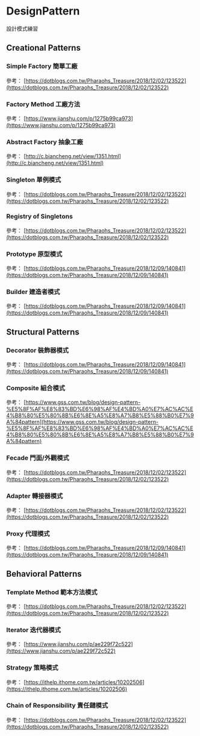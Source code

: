 # DesignPattern
設計模式練習

## Creational Patterns
### Simple Factory 簡單工廠

參考：
[https://dotblogs.com.tw/Pharaohs_Treasure/2018/12/02/123522](https://dotblogs.com.tw/Pharaohs_Treasure/2018/12/02/123522)

### Factory Method 工廠方法

參考：
[https://www.jianshu.com/p/1275b99ca973](https://www.jianshu.com/p/1275b99ca973)

### Abstract Factory 抽象工廠

參考：
[http://c.biancheng.net/view/1351.html](http://c.biancheng.net/view/1351.html)

### Singleton 單例模式

參考：
[https://dotblogs.com.tw/Pharaohs_Treasure/2018/12/02/123522](https://dotblogs.com.tw/Pharaohs_Treasure/2018/12/02/123522)

### Registry of Singletons

參考：
[https://dotblogs.com.tw/Pharaohs_Treasure/2018/12/02/123522](https://dotblogs.com.tw/Pharaohs_Treasure/2018/12/02/123522)

### Prototype 原型模式

參考：
[https://dotblogs.com.tw/Pharaohs_Treasure/2018/12/09/140841](https://dotblogs.com.tw/Pharaohs_Treasure/2018/12/09/140841)

### Builder 建造者模式

參考：
[https://dotblogs.com.tw/Pharaohs_Treasure/2018/12/09/140841](https://dotblogs.com.tw/Pharaohs_Treasure/2018/12/09/140841)


## Structural Patterns
### Decorator 裝飾器模式

參考：
[https://dotblogs.com.tw/Pharaohs_Treasure/2018/12/09/140841](https://dotblogs.com.tw/Pharaohs_Treasure/2018/12/09/140841)

### Composite 組合模式

參考：
[https://www.gss.com.tw/blog/design-pattern-%E5%8F%AF%E8%83%BD%E6%98%AF%E4%BD%A0%E7%AC%AC%E4%B8%80%E5%80%8B%E6%8E%A5%E8%A7%B8%E5%88%B0%E7%9A%84pattern](https://www.gss.com.tw/blog/design-pattern-%E5%8F%AF%E8%83%BD%E6%98%AF%E4%BD%A0%E7%AC%AC%E4%B8%80%E5%80%8B%E6%8E%A5%E8%A7%B8%E5%88%B0%E7%9A%84pattern)

### Fecade 門面/外觀模式

參考：
[https://dotblogs.com.tw/Pharaohs_Treasure/2018/12/02/123522](https://dotblogs.com.tw/Pharaohs_Treasure/2018/12/02/123522)

### Adapter 轉接器模式

參考：
[https://dotblogs.com.tw/Pharaohs_Treasure/2018/12/02/123522](https://dotblogs.com.tw/Pharaohs_Treasure/2018/12/02/123522)

### Proxy 代理模式

參考：
[https://dotblogs.com.tw/Pharaohs_Treasure/2018/12/09/140841](https://dotblogs.com.tw/Pharaohs_Treasure/2018/12/09/140841)


## Behavioral Patterns
### Template Method 範本方法模式

參考：
[https://dotblogs.com.tw/Pharaohs_Treasure/2018/12/02/123522](https://dotblogs.com.tw/Pharaohs_Treasure/2018/12/02/123522)

### Iterator 迭代器模式

參考：
[https://www.jianshu.com/p/ae229f72c522](https://www.jianshu.com/p/ae229f72c522)

### Strategy 策略模式

參考：
[https://ithelp.ithome.com.tw/articles/10202506](https://ithelp.ithome.com.tw/articles/10202506)

### Chain of Responsibility 責任鏈模式

參考：
[https://dotblogs.com.tw/Pharaohs_Treasure/2018/12/02/123522](https://dotblogs.com.tw/Pharaohs_Treasure/2018/12/02/123522)